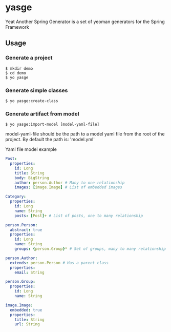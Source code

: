 # yasge

Yeat Another Spring Generator is a set of yeoman generators for the Spring Framework

## Usage

### Generate a project

```
$ mkdir demo
$ cd demo
$ yo yasge
```

### Generate simple classes

```
$ yo yasge:create-class
```

### Generate artifact from model

```
$ yo yasge:import-model [model-yaml-file]
```

model-yaml-file should be the path to a model yaml file from the root of the project. By default the path is: 'model.yml'

Yaml file model example

```yaml
Post:
  properties:
    id: Long
    title: String
    body: BigString
    author: person.Author # Many to one relationship
    images: [image.Image] # List of embedded images

Category:
  properties:
    id: Long
    name: String
    posts: [Post]+ # List of posts, one to many relationship

person.Person:
  abstract: true
  properties:
    id: Long
    name: String
    groups: {person.Group}* # Set of groups, many to many relationship

person.Author:
  extends: person.Person # Has a parent class
  properties:
    email: String

person.Group:
  properties:
    id: Long
    name: String

image.Image:
  embedded: true
  properties:
    title: String
    url: String
```
